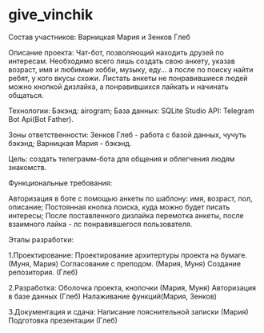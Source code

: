 # give_vinchik
Состав участников: Варницкая Мария и Зенков Глеб

Описание проекта: Чат-бот, позволяющий находить друзей по интересам. Необходимо всего лишь создать свою анкету, указав возраст, имя и любимые хобби, музыку, еду... а после по поиску найти ребят, у кого вкусы схожи. Листать анкеты не понравившиеся людей можно кнопкой дизлайка, а понравившихся лайкать и начинать общаться.

Технологии: 
Бэкэнд: airogram;
База данных: SQLite 
Studio API: Telegram Bot Api(Bot Father).

Зоны ответственности: Зенков Глеб - работа с базой данных, чучуть бэкэнд; Варницкая Мария - бэкэнд.

Цель: создать телеграмм-бота для общения и облегчения людям знакомств.

Функциональные требования:

Авторизация в боте с помощью анкеты по шаблону: имя, возраст, пол, описание;
Постоянная кнопка поиска, куда можно будет писать интересы;
После поставленного дизлайка перемотка анкеты, после взаимного лайка - лс понравившегося пользователя.

Этапы разработки:

1.Проектирование:
Проектирование архитертуры проекта на бумаге. (Муня, Мария)
Согласование с преподом. (Мария, Муня)
Создание репозитория. (Глеб)

2.Разработка:
Оболочка проекта, кнопочки (Мария, Муня)
Авторизация в базе данных (Глеб)
Налаживание функций(Мария, Зенков)

3.Документация и сдача:
Написание пояснительной записки (Мария)
Подготовка презентации (Глеб)
